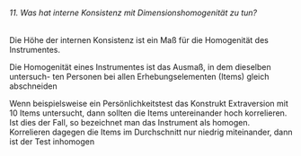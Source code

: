 ###### 11. Was hat interne Konsistenz mit Dimensionshomogenität zu tun?

Die Höhe der internen Konsistenz ist ein Maß für die Homogenität des Instrumentes. 

Die Homogenität eines Instrumentes ist das Ausmaß, in dem dieselben untersuch- ten Personen bei allen Erhebungselementen (Items) gleich abschneiden

Wenn beispielsweise ein Persönlichkeitstest das Konstrukt Extraversion mit 10 Items untersucht, dann sollten die Items untereinander hoch korrelieren. Ist dies der Fall, so bezeichnet man das Instrument als homogen.
Korrelieren dagegen die Items im Durchschnitt nur niedrig miteinander, dann ist der Test inhomogen